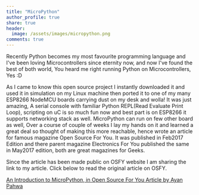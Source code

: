 ```yaml
---
title: "MicroPython"
author_profile: true
share: true
header:
  image: /assets/images/micropython.png
comments: true  
---
```


Recently Python becomes my most favourite programming language and I've been loving Microcontrollers since eternity now, and now I've found the best of both world, You heard me right running Python on Microcontrollers, Yes :D

As I came to know this open source project I instantly downloaded it and used it in simulation on my Linux machine then ported it to one of my many ESP8266 NodeMCU boards carrying dust on my desk and wolla! It was just amazing, A serial console with familiar Python REPL(Read Evaluate Print Loop), scripting on uC is so much fun now and best part is on ESP8266 it supports networking stack as well. MicroPython can run on few other board as well, Over a course of couple of weeks I lay my hands on it and learned a great deal so thought of making this more reachable, hence wrote an article for famous magazine Open Source For You. It was published in Feb2017 Edition and there parent magazine Electronics For You published the same in May2017 edition, both are great magazines for Geeks.

Since the article has been made public on OSFY website I am sharing the link to my article. Click below to read the original article on OSFY.

[An Introduction to MicroPython, in Open Source For You Article by Ayan Pahwa](http://opensourceforu.com/2017/03/an-introduction-to-micropython/)

